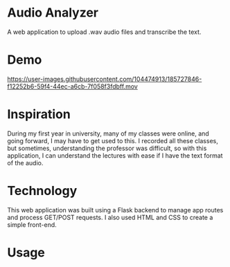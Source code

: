 # Audio Analyzer
A web application to upload .wav audio files and transcribe the text. 

# Demo
https://user-images.githubusercontent.com/104474913/185727846-f12252b6-59f4-44ec-a6cb-7f058f3fdbff.mov

# Inspiration 
During my first year in university, many of my classes were online, and going forward, I may have to get used to this. I recorded all these classes, but sometimes, understanding the professor was difficult, so with this application, I can understand the lectures with ease if I have the text format of the audio. 

# Technology 
This web application was built using a Flask backend to manage app routes and process GET/POST requests. I also used HTML and CSS to create a simple front-end. 

# Usage

